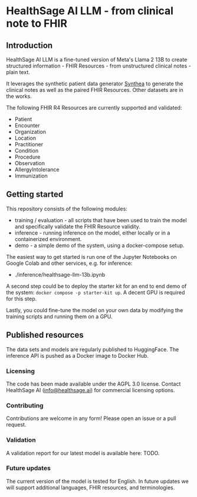 # HealthSage AI LLM - from clinical note to FHIR

## Introduction

HealthSage AI LLM is a fine-tuned version of Meta's Llama 2 13B to create structured information - FHIR Resources - from
unstructured clinical notes - plain text.

It leverages the synthetic patient data generator [Synthea](https://synthetichealth.github.io/synthea/) to generate
the clinical notes as well as the paired FHIR Resources. Other datasets are in the works.

The following FHIR R4 Resources are currently
supported and validated:

* Patient
* Encounter
* Organization
* Location
* Practitioner
* Condition
* Procedure
* Observation
* AllergyIntolerance
* Immunization

## Getting started

This repository consists of the following modules:

- training / evaluation - all scripts that have been used to train the model and specifically validate the FHIR Resource
  validity.
- inference - running inference on the model, either locally or in a containerized environment.
- demo - a simple demo of the system, using a docker-compose setup.

The easiest way to get started is run one of the Jupyter Notebooks on Google Colab and other services, e.g. for inference:

- ./inference/healthsage-llm-13b.ipynb

A second step could be to deploy the starter kit for an end to end demo of the system: `docker compose -p starter-kit up`.
A decent GPU is required for this step.

Lastly, you could fine-tune the model on your own data by modifying the training scripts and running them on a GPU.

## Published resources

The data sets and models are regularly published to HuggingFace.
The inference API is pushed as a Docker image to Docker Hub.

### Licensing

The code has been made available under the AGPL 3.0 license. Contact HealthSage AI (info@healthsage.ai) for commercial licensing options.

### Contributing

Contributions are welcome in any form! Please open an issue or a pull request.

### Validation

A validation report for our latest model is available here: TODO.

### Future updates
The current version of the model is tested for English. In future updates we will support additional languages, FHIR resources, and terminologies.
